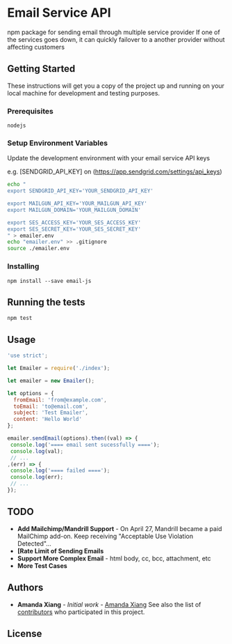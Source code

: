 # Email Service API

npm package for sending email through multiple service provider
If one of the services goes down, it can quickly failover to a another provider without affecting customers

## Getting Started

These instructions will get you a copy of the project up and running on your local machine for development and testing purposes.

### Prerequisites

```
nodejs
```

### Setup Environment Variables

Update the development environment with your email service API keys

e.g. [SENDGRID_API_KEY] on (https://app.sendgrid.com/settings/api_keys)

```bash
echo "
export SENDGRID_API_KEY='YOUR_SENDGRID_API_KEY'

export MAILGUN_API_KEY='YOUR_MAILGUN_API_KEY'
export MAILGUN_DOMAIN='YOUR_MAILGUN_DOMAIN'

export SES_ACCESS_KEY='YOUR_SES_ACCESS_KEY'
export SES_SECRET_KEY='YOUR_SES_SECRET_KEY'
" > emailer.env
echo "emailer.env" >> .gitignore
source ./emailer.env
```

### Installing

```
npm install --save email-js
```

## Running the tests

```
npm test
```

## Usage
```javascript
'use strict';

let Emailer = require('./index');

let emailer = new Emailer();

let options = {
  fromEmail: 'from@example.com',
  toEmail: 'to@email.com',
  subject: 'Test Emailer',
  content: 'Hello World'
};

emailer.sendEmail(options).then((val) => {
 console.log('==== email sent sucessfully ====');
 console.log(val);
 // ...
,(err) => {
 console.log('==== failed ====');
 console.log(err);
 // ...
});

```

## TODO

* **Add Mailchimp/Mandrill Support** - On April 27, Mandrill became a paid MailChimp add-on. Keep receiving "Acceptable Use Violation Detected"...
* **[Rate Limit of Sending Emails**
* **Support More Complex Email** - html body, cc, bcc, attachment, etc
* **More Test Cases**

## Authors

* **Amanda Xiang** - *Initial work* - [Amanda Xiang](https://github.com/jialixiang)
See also the list of [contributors](https://github.com/jialixiang/emailer-js/contributors) who participated in this project.

## License

